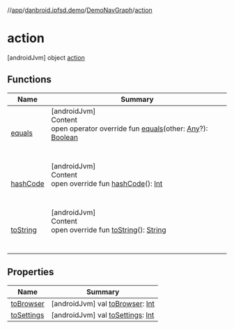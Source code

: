 //[app](../../../index.md)/[danbroid.ipfsd.demo](../../index.md)/[DemoNavGraph](../index.md)/[action](index.md)



# action  
 [androidJvm] object [action](index.md)   


## Functions  
  
|  Name|  Summary| 
|---|---|
| [equals](../../../danbroid.ipfsd.demo.ui.www/-nested-scroll-web-view/index.md#kotlin/Any/equals/#kotlin.Any?/PointingToDeclaration/)| [androidJvm]  <br>Content  <br>open operator override fun [equals](../../../danbroid.ipfsd.demo.ui.www/-nested-scroll-web-view/index.md#kotlin/Any/equals/#kotlin.Any?/PointingToDeclaration/)(other: [Any](https://kotlinlang.org/api/latest/jvm/stdlib/kotlin/-any/index.html)?): [Boolean](https://kotlinlang.org/api/latest/jvm/stdlib/kotlin/-boolean/index.html)  <br><br><br>
| [hashCode](../../../danbroid.ipfsd.demo.ui.www/-nested-scroll-web-view/index.md#kotlin/Any/hashCode/#/PointingToDeclaration/)| [androidJvm]  <br>Content  <br>open override fun [hashCode](../../../danbroid.ipfsd.demo.ui.www/-nested-scroll-web-view/index.md#kotlin/Any/hashCode/#/PointingToDeclaration/)(): [Int](https://kotlinlang.org/api/latest/jvm/stdlib/kotlin/-int/index.html)  <br><br><br>
| [toString](../../../danbroid.ipfsd.demo.ui.www/-browser-fragment/-web-client/index.md#kotlin/Any/toString/#/PointingToDeclaration/)| [androidJvm]  <br>Content  <br>open override fun [toString](../../../danbroid.ipfsd.demo.ui.www/-browser-fragment/-web-client/index.md#kotlin/Any/toString/#/PointingToDeclaration/)(): [String](https://kotlinlang.org/api/latest/jvm/stdlib/kotlin/-string/index.html)  <br><br><br>


## Properties  
  
|  Name|  Summary| 
|---|---|
| [toBrowser](index.md#danbroid.ipfsd.demo/DemoNavGraph.action/toBrowser/#/PointingToDeclaration/)|  [androidJvm] val [toBrowser](index.md#danbroid.ipfsd.demo/DemoNavGraph.action/toBrowser/#/PointingToDeclaration/): [Int](https://kotlinlang.org/api/latest/jvm/stdlib/kotlin/-int/index.html)   <br>
| [toSettings](index.md#danbroid.ipfsd.demo/DemoNavGraph.action/toSettings/#/PointingToDeclaration/)|  [androidJvm] val [toSettings](index.md#danbroid.ipfsd.demo/DemoNavGraph.action/toSettings/#/PointingToDeclaration/): [Int](https://kotlinlang.org/api/latest/jvm/stdlib/kotlin/-int/index.html)   <br>

